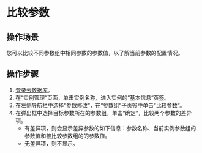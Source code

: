 # 比较参数<a name="rds_08_0043"></a>

## 操作场景<a name="section3320139914619"></a>

您可以比较不同参数组中相同参数的参数值，以了解当前参数的配置情况。

## 操作步骤<a name="section18658133417185"></a>

1.  [登录云数据库](https://support.huaweicloud.com/qs-rds/rds_login.html)。
2.  在“实例管理“页面，单击实例名称，进入实例的“基本信息“页签。
3.  在左侧导航栏中选择“参数修改“，在“参数组“子页签中单击“比较参数“。
4.  在弹出框中选择目标参数所在的参数组，单击“确定”，比较两个参数的差异项。
    -   有差异项，则会显示差异参数的如下信息：参数名称、当前实例参数组的参数值和被比较参数组的的参数值。
    -   无差异项，则不显示。


